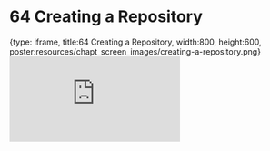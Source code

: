 # 64 Creating a Repository
 
{type: iframe, title:64 Creating a Repository, width:800, height:600, poster:resources/chapt_screen_images/creating-a-repository.png}
![](https://datatrail-jhu.github.io/DataTrail/no_toc/creating-a-repository.html)
 

 
